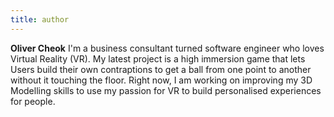 ```yaml
---
title: author
---
```


**Oliver Cheok** I'm a business consultant turned software engineer who loves Virtual Reality (VR). My latest project is a high immersion game that lets Users build their own contraptions to get a ball from one point to another without it touching the floor. Right now, I am working on improving my 3D Modelling skills to use my passion for VR to build personalised experiences for people.
